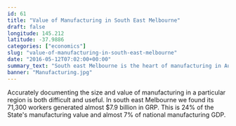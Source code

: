 ```yaml
---
id: 61
title: "Value of Manufacturing in South East Melbourne"
draft: false
longitude: 145.212
latitude: -37.9886
categories: ["economics"]
slug: "value-of-manufacturing-in-south-east-melbourne"
date: "2016-05-12T07:02:00+00:00"
summary_text: "South east Melbourne is the heart of manufacturing in Australia "
banner: "Manufacturing.jpg"
---
```


Accurately documenting the size and value of&nbsp;manufacturing in a particular region is both difficult and useful. In south east Melbourne we found its 71,300 workers generated almost $7.9 billion in GRP. This is 24% of the State's manufacturing value and almost 7% of national manufacturing GDP. &nbsp;
